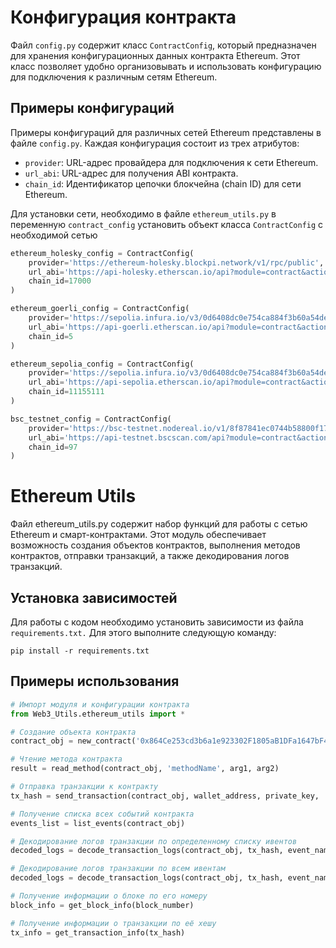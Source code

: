 # Конфигурация контракта

Файл `config.py` содержит класс `ContractConfig`, который предназначен для хранения конфигурационных данных контракта Ethereum. Этот класс позволяет удобно организовывать и использовать конфигурацию для подключения к различным сетям Ethereum.

## Примеры конфигураций

Примеры конфигураций для различных сетей Ethereum представлены в файле `config.py`. Каждая конфигурация состоит из трех атрибутов:

- `provider`: URL-адрес провайдера для подключения к сети Ethereum.
- `url_abi`: URL-адрес для получения ABI контракта.
- `chain_id`: Идентификатор цепочки блокчейна (chain ID) для сети Ethereum.

Для установки сети, необходимо в файле `ethereum_utils.py` в переменную `contract_config` установить объект класса `ContractConfig` с необходимой сетью

```python
ethereum_holesky_config = ContractConfig(
    provider='https://ethereum-holesky.blockpi.network/v1/rpc/public',
    url_abi='https://api-holesky.etherscan.io/api?module=contract&action=getabi&address=',
    chain_id=17000
)

ethereum_goerli_config = ContractConfig(
    provider='https://sepolia.infura.io/v3/0d6408dc0e754ca884f3b60a54de3228',
    url_abi='https://api-goerli.etherscan.io/api?module=contract&action=getabi&address=',
    chain_id=5
)

ethereum_sepolia_config = ContractConfig(
    provider='https://sepolia.infura.io/v3/0d6408dc0e754ca884f3b60a54de3228',
    url_abi='https://api-sepolia.etherscan.io/api?module=contract&action=getabi&address=',
    chain_id=11155111
)

bsc_testnet_config = ContractConfig(
    provider='https://bsc-testnet.nodereal.io/v1/8f87841ec0744b58800f17e1832bee38',
    url_abi='https://api-testnet.bscscan.com/api?module=contract&action=getabi&address=',
    chain_id=97
)
```
# Ethereum Utils

Файл ethereum_utils.py содержит набор функций для работы с сетью Ethereum и смарт-контрактами. Этот модуль обеспечивает возможность создания объектов контрактов, выполнения методов контрактов, отправки транзакций, а также декодирования логов транзакций.

## Установка зависимостей

Для работы с кодом необходимо установить зависимости из файла `requirements.txt.` Для этого выполните следующую команду:

`pip install -r requirements.txt`

## Примеры использования

```python
# Импорт модуля и конфигурации контракта
from Web3_Utils.ethereum_utils import *

# Создание объекта контракта
contract_obj = new_contract('0x864Ce253cd3b6a1e923302F1805aB1DFa1647bF4')

# Чтение метода контракта
result = read_method(contract_obj, 'methodName', arg1, arg2)

# Отправка транзакции к контракту
tx_hash = send_transaction(contract_obj, wallet_address, private_key, 'methodName', arg1, arg2)

# Получение списка всех событий контракта
events_list = list_events(contract_obj)

# Декодирование логов транзакции по определенному списку ивентов
decoded_logs = decode_transaction_logs(contract_obj, tx_hash, event_names=['Event1', 'Event2'])

# Декодирование логов транзакции по всем ивентам
decoded_logs = decode_transaction_logs(contract_obj, tx_hash, event_names=['Event1', 'Event2'])

# Получение информации о блоке по его номеру
block_info = get_block_info(block_number)

# Получение информации о транзакции по её хешу
tx_info = get_transaction_info(tx_hash)

```
